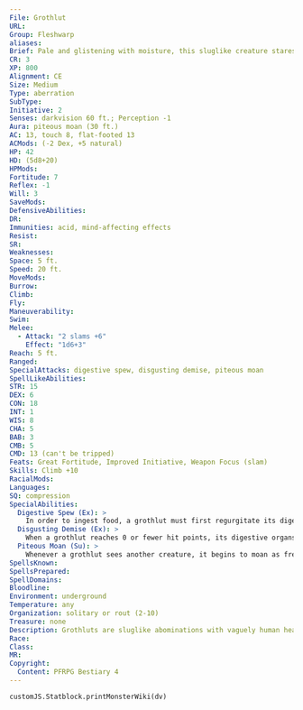 ```yaml
---
File: Grothlut
URL: 
Group: Fleshwarp
aliases: 
Brief: Pale and glistening with moisture, this sluglike creature stares vacantly as a droning moan escapes its slobbering lips.
CR: 3
XP: 800
Alignment: CE
Size: Medium
Type: aberration
SubType: 
Initiative: 2
Senses: darkvision 60 ft.; Perception -1
Aura: piteous moan (30 ft.)
AC: 13, touch 8, flat-footed 13
ACMods: (-2 Dex, +5 natural)
HP: 42
HD: (5d8+20)
HPMods: 
Fortitude: 7
Reflex: -1
Will: 3
SaveMods: 
DefensiveAbilities: 
DR: 
Immunities: acid, mind-affecting effects
Resist: 
SR: 
Weaknesses: 
Space: 5 ft.
Speed: 20 ft.
MoveMods: 
Burrow: 
Climb: 
Fly: 
Maneuverability: 
Swim: 
Melee: 
  - Attack: "2 slams +6"
    Effect: "1d6+3"
Reach: 5 ft.
Ranged: 
SpecialAttacks: digestive spew, disgusting demise, piteous moan
SpellLikeAbilities: 
STR: 15
DEX: 6
CON: 18
INT: 1
WIS: 8
CHA: 5
BAB: 3
CMB: 5
CMD: 13 (can't be tripped)
Feats: Great Fortitude, Improved Initiative, Weapon Focus (slam)
Skills: Climb +10
RacialMods: 
Languages: 
SQ: compression
SpecialAbilities:
  Digestive Spew (Ex): >
    In order to ingest food, a grothlut must first regurgitate its digestive liquids upon its victim. As a standard action, it can spit these liquids on a creature within 5 feet. This spew deals 3d6 acid damage (Reflex DC 15 half). The save DC is Constitution-based.
  Disgusting Demise (Ex): >
    When a grothlut reaches 0 or fewer hit points, its digestive organs rupture, freeing alchemical agents that have a violent effect on the rest of the grothlut's internal organs and flesh. This causes an explosion of grothlut viscera within a 30-foot-radius burst of the creature. Though this viscera deals no damage, it's disgusting to behold and its smell can cause living creatures within that radius to become nauseated for 1d4 rounds (Fortitude DC 14 negates). This is a poison effect. The save DC is Constitution-based.
  Piteous Moan (Su): >
    Whenever a grothlut sees another creature, it begins to moan as free action. Anyone within 60 feet who can hear the moan must succeed at a DC 15 Will saving throw or become sickened by the moaning for as long as she can hear it. Every two additional grothluts with the area increase the DC by 1, to a maximum of DC 18. This is a mind-affecting sonic effect. The save DC is Constitution-based.
SpellsKnown: 
SpellsPrepared: 
SpellDomains: 
Bloodline: 
Environment: underground
Temperature: any
Organization: solitary or rout (2-10)
Treasure: none
Description: Grothluts are sluglike abominations with vaguely human heads and torsos, and rubbery arms that move awkwardly at their sides. They shuff le mindlessly until other creatures come into view, then piteously moan before slithering forward to attack and feed. Those moans are the last vestige of their formerly human selves crying for release as slivers of the creatures' intellects are forced to continuously relive their transformation. Many fleshcrafters consider the grothlut a failure, as the transformation all but stamps out its human consciousness. Others disagree, arguing that warping the creature's mind makes it more useful, as its stupidity makes it pliable and easy to herd. The drow typically use grothluts only as guardians to slowly patrol the remote edges of their enclaves. Once in position, though, grothluts can be used as crude shock troops, unleashed to soften enemy forces before more valuable warriors wade in and cut down the enemies who have been nauseated by the grothluts' exploded organs and flesh.
Race: 
Class: 
MR: 
Copyright:
  Content: PFRPG Bestiary 4
---
```

```dataviewjs
customJS.Statblock.printMonsterWiki(dv)
```
